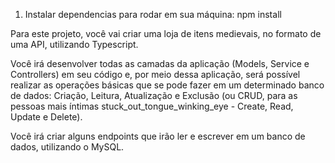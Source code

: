 1. Instalar dependencias para rodar em sua máquina: npm install

Para este projeto, você vai criar uma loja de itens medievais, no formato de uma API, utilizando Typescript.

Você irá desenvolver todas as camadas da aplicação (Models, Service e Controllers) em seu código e, por meio dessa aplicação, será possível realizar as operações básicas que se pode fazer em um determinado banco de dados: Criação, Leitura, Atualização e Exclusão (ou CRUD, para as pessoas mais íntimas stuck_out_tongue_winking_eye - Create, Read, Update e Delete).

Você irá criar alguns endpoints que irão ler e escrever em um banco de dados, utilizando o MySQL.

